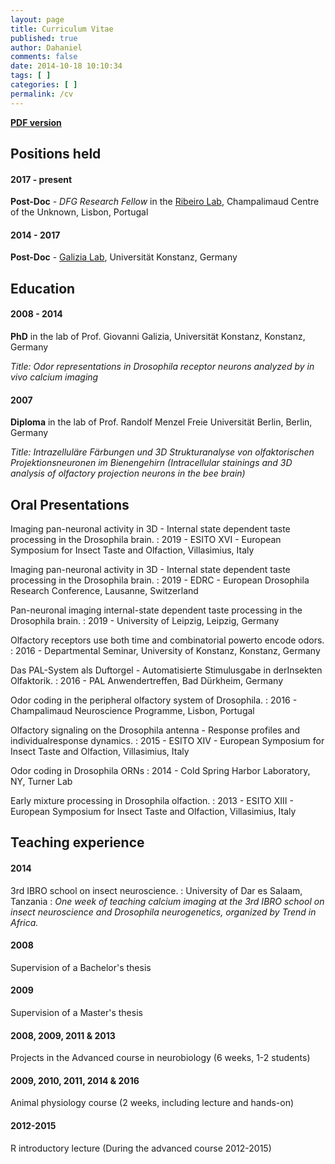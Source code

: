 ```yaml
---
layout: page
title: Curriculum Vitae
published: true
author: Dahaniel
comments: false
date: 2014-10-18 10:10:34
tags: [ ]
categories: [ ]
permalink: /cv
---
```


[**PDF version**](https://muench.bio/downloads/CV_DanielMuench.pdf)

## Positions held
#### 2017 - present
**Post-Doc** - *DFG Research Fellow* in the [Ribeiro Lab](http://ribeirolab.org/), Champalimaud Centre of the Unknown, Lisbon, Portugal

#### 2014 - 2017
**Post-Doc** - [Galizia Lab](http://neuro.uni-konstanz.de/), Universität Konstanz, Germany


## Education

#### 2008 - 2014
**PhD** in the lab of Prof. Giovanni Galizia, Universität Konstanz, Konstanz, Germany

*Title: Odor representations in Drosophila receptor neurons analyzed by in vivo calcium imaging*


#### 2007

**Diploma** in the lab of Prof. Randolf Menzel
Freie Universität Berlin, Berlin, Germany

*Title: Intrazelluläre Färbungen und 3D Strukturanalyse von olfaktorischen Projektionsneuronen im Bienengehirn (Intracellular stainings and 3D analysis of olfactory projection neurons in the bee brain)*


## Oral Presentations
Imaging pan-neuronal activity in 3D - Internal state dependent taste processing in the Drosophila brain.
: 2019 - ESITO XVI - European Symposium for Insect Taste and Olfaction, Villasimius, Italy

Imaging pan-neuronal activity in 3D - Internal state dependent taste processing in the Drosophila brain.
: 2019 - EDRC - European Drosophila Research Conference, Lausanne, Switzerland

Pan-neuronal imaging internal-state dependent taste processing in the Drosophila brain.
: 2019 - University of Leipzig, Leipzig, Germany

Olfactory receptors use both time and combinatorial powerto encode odors.
: 2016 - Departmental Seminar, University of Konstanz, Konstanz, Germany

Das PAL-System als Duftorgel - Automatisierte Stimulusgabe in derInsekten Olfaktorik.
: 2016 - PAL Anwendertreffen, Bad Dürkheim, Germany

Odor coding in the peripheral olfactory system of Drosophila.
: 2016 - Champalimaud Neuroscience Programme, Lisbon, Portugal

Olfactory signaling on the Drosophila antenna - Response profiles and individualresponse dynamics.
: 2015 - ESITO XIV - European Symposium for Insect Taste and Olfaction, Villasimius, Italy

Odor coding in Drosophila ORNs
: 2014 - Cold Spring Harbor Laboratory, NY, Turner Lab

Early mixture processing in Drosophila olfaction.
: 2013 - ESITO XIII - European Symposium for Insect Taste and Olfaction, Villasimius, Italy

## Teaching experience

#### 2014
3rd IBRO school on insect neuroscience.
: University of Dar es Salaam, Tanzania
: *One week of teaching calcium imaging at the 3rd IBRO school on insect neuroscience and Drosophila neurogenetics, organized by Trend in Africa.*

#### 2008
Supervision of a Bachelor's thesis

#### 2009
Supervision of a Master's thesis

#### 2008, 2009, 2011 & 2013
Projects in the Advanced course in neurobiology (6 weeks, 1-2 students)

####  2009, 2010, 2011, 2014 & 2016
Animal physiology course (2 weeks, including lecture and hands-on)

#### 2012-2015
R introductory lecture (During the advanced course 2012-2015)
